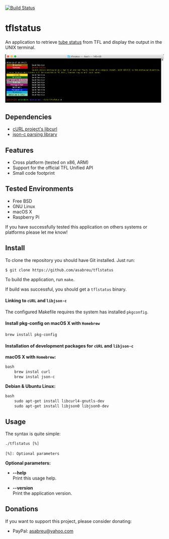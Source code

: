 [![Build Status](https://travis-ci.org/asabreu/tflstatus.svg?branch=master)](https://travis-ci.org/asabreu/tflstatus)

# tflstatus

An application to retrieve [tube status][tfl] from TFL and display the output in the UNIX terminal.

![Screen Shot](screenShot.png)

Dependencies
------------

* [cURL project's libcurl][libcurl] 
* [json-c parsing library][json-c]

[tfl]: https://api.tfl.gov.uk/line/mode/tube/status?detail=true
[json-c]: https://github.com/json-c/json-c
[libcurl]: http://curl.haxx.se/libcurl/

Features
--------

* Cross platform (tested on x86, ARM)
* Support for the official TFL Unified API
* Small code footprint

Tested Environments
-------------------

* Free BSD
* GNU Linux
* macOS X
* Raspberry Pi

If you have successfully tested this application on others systems or platforms please let me know!

Install
-------

To clone the repository you should have Git installed. Just run:

	$ git clone https://github.com/asabreu/tflstatus

To build the application, run `make`.

If build was successful, you should get a `tflstatus` binary.

#### Linking to `cURL` and `libjson-c`

The configured Makefile requires the system has installed `pkgconfig`.

#### Install pkg-config on macOS X with `Homebrew`

```
brew install pkg-config
```

#### Installation of development packages for `cURL` and `libjson-c` 

**macOS X with `Homebrew`:**

```
bash
    brew instal curl
    brew instal json-c
```

**Debian & Ubuntu Linux:**

```
bash
    sudo apt-get install libcurl4-gnutls-dev
    sudo apt-get install libjson0 libjson0-dev
```

Usage
-----

The syntax is quite simple:

```
./tflstatus [%]

[%]: Optional parameters
```

**Optional parameters:**

* **--help**  
Print this usage help.

* **--version**  
Print the application version.

Donations
---------

 If you want to support this project, please consider donating:
 
 * PayPal: [asabreu@yahoo.com](https://www.paypal.me/asabreu)
